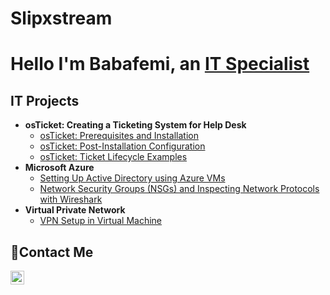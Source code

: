 # Slipxstream
<h1>Hello I'm Babafemi, an <a href="http://www.linkedin.com/in/babafemi-adesina-6248831aa/">IT Specialist</a></h1>

<h2> IT Projects</h2>

- <b> osTicket: Creating a Ticketing System for Help Desk </b>
  - [osTicket: Prerequisites and Installation](https://github.com/Slipxstream/osticket-pre)
  - [osTicket: Post-Installation Configuration](https://github.com/Slipxstream/post-install-configuration)
  - [osTicket: Ticket Lifecycle Examples](https://github.com/Slipxstream/ticket-life-cycle)
- <b>Microsoft Azure</b>
  - [Setting Up Active Directory using Azure VMs](https://github.com/Slipxstream/AD-Config)
  - [Network Security Groups (NSGs) and Inspecting Network Protocols with Wireshark](https://github.com/Slipxstream/azure-net-protocols)
- <b>Virtual Private Network</b>
  - [VPN Setup in Virtual Machine ](https://github.com/Slipxstream/Setting-UP-A-VPN-)

<h2>📩Contact Me</h2>

[<img align="left" alt="Josh | LinkedIn" width="22px" src="https://cdn.jsdelivr.net/npm/simple-icons@v3/icons/linkedin.svg" />][linkedin]

[linkedin]:http://www.linkedin.com/in/babafemi-adesina-6248831aa
